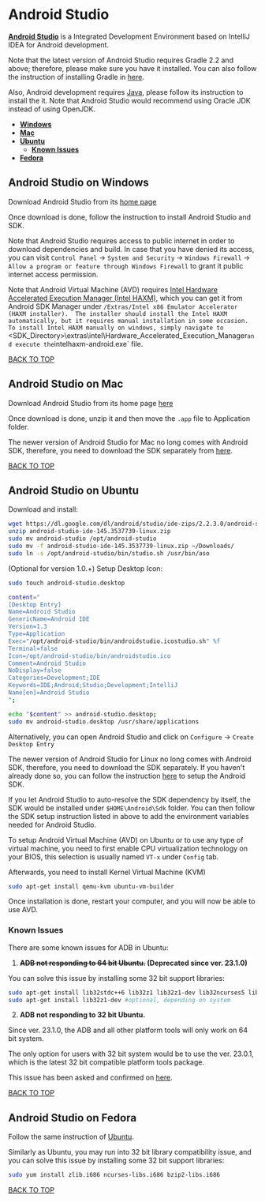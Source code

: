 Android Studio
==============
[**Android Studio**](https://developer.android.com/studio/index.html) is a Integrated Development Environment based on IntelliJ IDEA for Android development.

Note that the latest version of Android Studio requires Gradle 2.2 and above; therefore, please make sure you have it installed.  You can also follow the instruction of installing Gradle in [here](#gradle).

Also, Android development requires [Java](#java),  please follow its instruction to install the it.  Note that Android Studio would recommend using Oracle JDK instead of using OpenJDK.

* [**Windows**](#android-studio-on-windows)
* [**Mac**](#android-studio-on-mac)
* [**Ubuntu**](#android-studio-on-ubuntu)
  * [**Known Issues**](#known-issues)
* [**Fedora**](#android-studio-on-fedora)

## Android Studio on Windows
Download Android Studio from its [home page](https://developer.android.com/studio/index.html)

Once download is done, follow the instruction to install Android Studio and SDK.

Note that Android Studio requires access to public internet in order to download dependencies and build.  In case that you have denied its access, you can visit `Control Panel` -> `System and Security` -> `Windows Firewall` -> `Allow a program or feature through Windows Firewall` to grant it public internet access permission.

Note that Android Virtual Machine (AVD) requires [Intel Hardware Accelerated Execution Manager (Intel HAXM)](https://software.intel.com/en-us/android/articles/intel-hardware-accelerated-execution-manager), which you can get it from Android SDK Manager under `/Extras/Intel x86 Emulator Accelerator (HAXM installer).  The installer should install the Intel HAXM automatically, but it requires manual installation in some occasion.  To install Intel HAXM manually on windows, simply navigate to `<SDK_Directory>\extras\intel\Hardware_Accelerated_Execution_Manager` and execute the `intelhaxm-android.exe` file.

[BACK TO TOP](https://github.com/ctrl-alt-del/devenv#integrated-development-environment-ide)


## Android Studio on Mac
Download Android Studio from its home page [here](https://developer.android.com/studio/index.html)

Once download is done, unzip it and then move the `.app` file to Application folder.

The newer version of Android Studio for Mac no long comes with Android SDK, therefore, you need to download the SDK separately from [here](#sdk-on-mac).

[BACK TO TOP](https://github.com/ctrl-alt-del/devenv#integrated-development-environment-ide)


## Android Studio on Ubuntu
Download and install:
```sh
wget https://dl.google.com/dl/android/studio/ide-zips/2.2.3.0/android-studio-ide-145.3537739-linux.zip
unzip android-studio-ide-145.3537739-linux.zip
sudo mv android-studio /opt/android-studio
sudo mv -f android-studio-ide-145.3537739-linux.zip ~/Downloads/
sudo ln -s /opt/android-studio/bin/studio.sh /usr/bin/aso
```

(Optional for version 1.0.+) Setup Desktop Icon:
```sh
sudo touch android-studio.desktop

content="
[Desktop Entry]
Name=Android Studio
GenericName=Android IDE
Version=1.3
Type=Application
Exec="/opt/android-studio/bin/androidstudio.icostudio.sh" %f
Terminal=false
Icon=/opt/android-studio/bin/androidstudio.ico
Comment=Android Studio
NoDisplay=false
Categories=Development;IDE
Keywords=IDE;Android;Studio;Development;IntelliJ
Name[en]=Android Studio
";

echo "$content" >> android-studio.desktop;
sudo mv android-studio.desktop /usr/share/applications
```

Alternatively, you can open Android Studio and click on `Configure` -> `Create Desktop Entry`

The newer version of Android Studio for Linux no long comes with Android SDK, therefore, you need to download the SDK separately.  If you haven't already done so, you can follow the instruction [here](https://github.com/ctrl-alt-del/devenv#sdk-on-ubuntu) to setup the Android SDK.

If you let Android Studio to auto-resolve the SDK dependency by itself, the SDK would be installed under `$HOME\Android\Sdk` folder.  You can then follow the SDK setup instruction listed in above to add the environment variables needed for Android Studio.

To setup Android Virtual Machine (AVD) on Ubuntu or to use any type of virtual machine, you need to first enable CPU virtualization technology on your BIOS, this selection is usually named `VT-x` under `Config` tab.

Afterwards, you need to install Kernel Virtual Machine (KVM)
```sh
sudo apt-get install qemu-kvm ubuntu-vm-builder
```

Once installation is done, restart your computer, and you will now be able to use AVD.



### Known Issues
There are some known issues for ADB in Ubuntu:

1. **~~ADB not responding to 64 bit Ubuntu.~~ (Deprecated since ver. 23.1.0)**

You can solve this issue by installing some 32 bit support libraries:
```sh
sudo apt-get install lib32stdc++6 lib32z1 lib32z1-dev lib32ncurses5 lib32bz2-1.0
sudo apt-get install lib32z1-dev #optional, depending on system
```



2. **ADB not responding to 32 bit Ubuntu.**

Since ver. 23.1.0, the ADB and all other platform tools will only work on 64 bit system.

The only option for users with 32 bit system would be to use the ver. 23.0.1, which is the latest 32 bit compatible platform tools package.

This issue has been asked and confirmed on [here](https://code.google.com/p/android/issues/detail?id=196866).

[BACK TO TOP](https://github.com/ctrl-alt-del/devenv#integrated-development-environment-ide)


## Android Studio on Fedora
Follow the same instruction of [Ubuntu](#android-studio-on-ubuntu).

Similarly as Ubuntu, you may run into 32 bit library compatibility issue, and you can solve this issue by installing some 32 bit support libraries:
```sh
sudo yum install zlib.i686 ncurses-libs.i686 bzip2-libs.i686
```

[BACK TO TOP](https://github.com/ctrl-alt-del/devenv#integrated-development-environment-ide)
